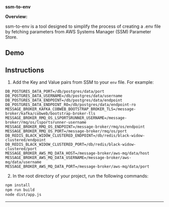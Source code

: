 **ssm-to-env**

**Overview:**

ssm-to-env is a tool designed to simplify the process of creating a .env file by fetching parameters from AWS Systems Manager (SSM) Parameter Store. 

## Demo



## Instructions



1. Add the Key and Value pairs from SSM to your `env` file.
For example:

```TYPE=HTTP
DB_POSTGRES_DATA_PORT=/db/postgres/data/port
DB_POSTGRES_DATA_USERNAME=/db/postgres/data/username
DB_POSTGRES_DATA_ENDPOINT=/db/postgres/data/endpoint
DB_POSTGRES_DATA_ENDPOINT_RO=/db/postgres/data/endpoint-ro
MESSAGE_BROKER_KAFKA_COBWEB_BOOTSTRAP_BROKER_TLS=/message-broker/kafka/cobweb/bootstrap-broker-tls
MESSAGE_BROKER_RMQ_OS_LSPORTSRUNNER_USERNAME=/message-broker/rmq/os/lsportsrunner-username
MESSAGE_BROKER_RMQ_OS_ENDPOINT=/message-broker/rmq/os/endpoint
MESSAGE_BROKER_RMQ_OS_PORT=/message-broker/rmq/os/port
DB_REDIS_BLACK_WIDOW_CLUSTERED_ENDPOINT=/db/redis/black-widow-clustered/endpoint
DB_REDIS_BLACK_WIDOW_CLUSTERED_PORT=/db/redis/black-widow-clustered/port
MESSAGE_BROKER_AWS_MQ_DATA_HOST=/message-broker/aws-mq/data/host
MESSAGE_BROKER_AWS_MQ_DATA_USERNAME=/message-broker/aws-mq/data/username
MESSAGE_BROKER_AWS_MQ_DATA_PORT=/message-broker/aws-mq/data/port

```
    

2. In the root directory of your project, run the following commands:

```bash
npm install
npm run build
node dist/app.js
```

---


